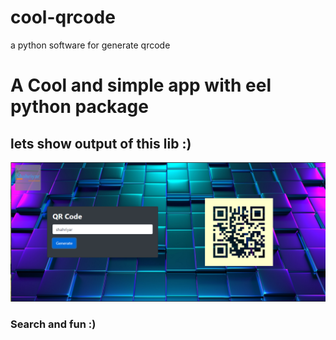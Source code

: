 # cool-qrcode
a python software for generate qrcode

# A Cool and simple app with eel python package
## lets show output of this lib :)

<img src="./eel-app.png" alt="tarnasi" />

### Search and fun :)
